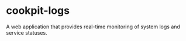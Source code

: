 # cookpit-logs
 A web application that provides real-time monitoring of system logs and service statuses.
